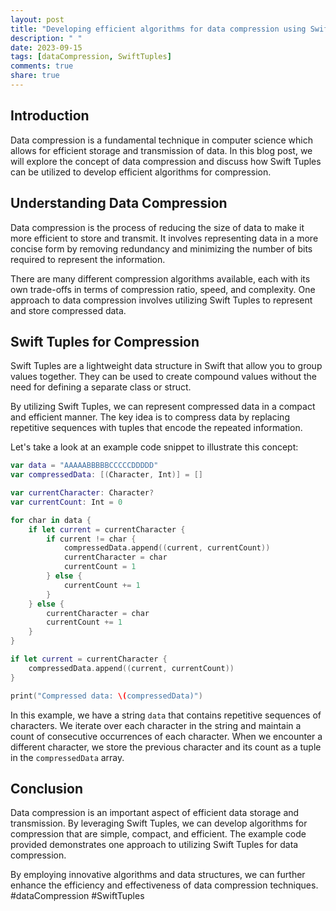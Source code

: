 ```yaml
---
layout: post
title: "Developing efficient algorithms for data compression using Swift Tuples."
description: " "
date: 2023-09-15
tags: [dataCompression, SwiftTuples]
comments: true
share: true
---
```


## Introduction

Data compression is a fundamental technique in computer science which allows for efficient storage and transmission of data. In this blog post, we will explore the concept of data compression and discuss how Swift Tuples can be utilized to develop efficient algorithms for compression.

## Understanding Data Compression

Data compression is the process of reducing the size of data to make it more efficient to store and transmit. It involves representing data in a more concise form by removing redundancy and minimizing the number of bits required to represent the information.

There are many different compression algorithms available, each with its own trade-offs in terms of compression ratio, speed, and complexity. One approach to data compression involves utilizing Swift Tuples to represent and store compressed data.

## Swift Tuples for Compression

Swift Tuples are a lightweight data structure in Swift that allow you to group values together. They can be used to create compound values without the need for defining a separate class or struct.

By utilizing Swift Tuples, we can represent compressed data in a compact and efficient manner. The key idea is to compress data by replacing repetitive sequences with tuples that encode the repeated information.

Let's take a look at an example code snippet to illustrate this concept:

```swift
var data = "AAAAABBBBBCCCCCDDDDD"
var compressedData: [(Character, Int)] = []

var currentCharacter: Character?
var currentCount: Int = 0

for char in data {
    if let current = currentCharacter {
        if current != char {
            compressedData.append((current, currentCount))
            currentCharacter = char
            currentCount = 1
        } else {
            currentCount += 1
        }
    } else {
        currentCharacter = char
        currentCount += 1
    }
}

if let current = currentCharacter {
    compressedData.append((current, currentCount))
}

print("Compressed data: \(compressedData)")
```

In this example, we have a string `data` that contains repetitive sequences of characters. We iterate over each character in the string and maintain a count of consecutive occurrences of each character. When we encounter a different character, we store the previous character and its count as a tuple in the `compressedData` array.

## Conclusion

Data compression is an important aspect of efficient data storage and transmission. By leveraging Swift Tuples, we can develop algorithms for compression that are simple, compact, and efficient. The example code provided demonstrates one approach to utilizing Swift Tuples for data compression. 

By employing innovative algorithms and data structures, we can further enhance the efficiency and effectiveness of data compression techniques. #dataCompression #SwiftTuples